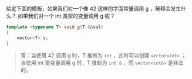 给定下面的模板，如果我们对一个像 42 这样的字面常量调用 g ，解释会发生什么？
如果我们对一个 int 类型的变量调用 g 呢？

```cpp
template <typename T> void g(T &&val)
{
    vector<T> v;
}
```

> 答：当使用 42 调用 g 时，T 推断为 `int` ，此时可以创建 `vector<int>` ；  
> 当使用 int 型变量调用 g 时，T 推断为 `int &` ，而 `vector<int&>` 是非法的。
